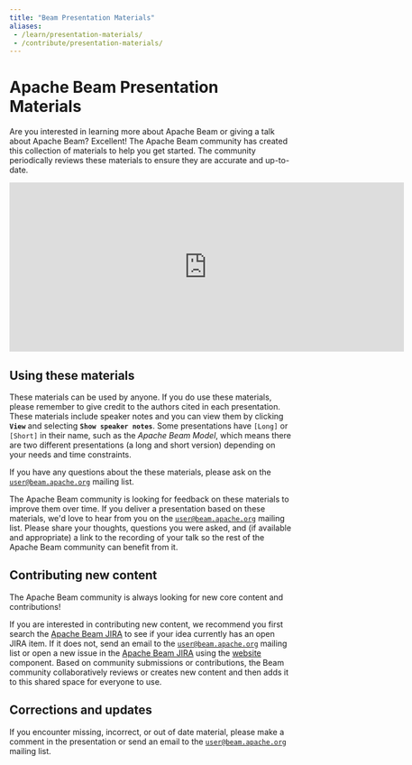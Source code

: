 ```yaml
---
title: "Beam Presentation Materials"
aliases:
 - /learn/presentation-materials/
 - /contribute/presentation-materials/
---
```

<!--
Licensed under the Apache License, Version 2.0 (the "License");
you may not use this file except in compliance with the License.
You may obtain a copy of the License at

http://www.apache.org/licenses/LICENSE-2.0

Unless required by applicable law or agreed to in writing, software
distributed under the License is distributed on an "AS IS" BASIS,
WITHOUT WARRANTIES OR CONDITIONS OF ANY KIND, either express or implied.
See the License for the specific language governing permissions and
limitations under the License.
-->

# Apache Beam Presentation Materials

Are you interested in learning more about Apache Beam or giving a talk about Apache Beam? Excellent! The Apache Beam community has created this collection of materials to help you get started. The community periodically reviews these materials to ensure they are accurate and up-to-date.

<div class="panel panel-default">
  <div class="panel-body">
    <iframe src="https://drive.google.com/embeddedfolderview?id=0B-IhJZh9Ab52a3JLVXFWMDltcHM#list" width="700" height="300" frameborder="0"></iframe>
  </div>
</div>

## Using these materials
These materials can be used by anyone. If you do use these materials, please remember to give credit to the authors cited in each presentation. These materials include speaker notes and you can view them by clicking **`View`** and selecting **`Show speaker notes`**. Some presentations have `[Long]` or `[Short]` in their name, such as the *Apache Beam Model*, which means there are two different presentations (a long and short version) depending on your needs and time constraints.

If you have any questions about the these materials, please ask on the [`user@beam.apache.org`](mailto:user@beam.apache.org) mailing list.

The Apache Beam community is looking for feedback on these materials to improve them over time. If you deliver a presentation based on these materials, we'd love to hear from you on the [`user@beam.apache.org`](mailto:user@beam.apache.org) mailing list. Please share your thoughts, questions you were asked, and (if available and appropriate) a link to the recording of your talk so the rest of the Apache Beam community can benefit from it.

## Contributing new content
The Apache Beam community is always looking for new core content and contributions!

If you are interested in contributing new content, we recommend you first search the [Apache Beam JIRA](https://issues.apache.org/jira/browse/BEAM) to see if your idea currently has an open JIRA item. If it does not, send an email to the [`user@beam.apache.org`](mailto:user@beam.apache.org) mailing list or open a new issue in the [Apache Beam JIRA](https://issues.apache.org/jira/browse/BEAM) using the [website](https://issues.apache.org/jira/issues/?jql=project%20%3D%20BEAM%20AND%20component%20%3D%20website) component. Based on community submissions or contributions, the Beam community collaboratively reviews or creates new content and then adds it to this shared space for everyone to use.

## Corrections and updates
If you encounter missing, incorrect, or out of date material, please make a comment in the presentation or send an email to the [`user@beam.apache.org`](mailto:user@beam.apache.org) mailing list.
